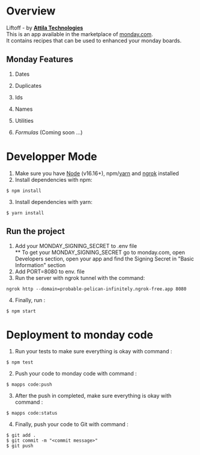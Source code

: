 # Overview

Liftoff - by [**Attila Technologies**](https://www.attila-technologies.com/)
<br>This is an app available in the marketplace of [monday.com](https://try.monday.com/d8x1zdvc4fg5).
<br>It contains recipes that can be used to enhanced your monday boards.

## Monday Features

1. Dates

2. Duplicates

3. Ids

4. Names

5. Utilities

6. _Formulas_ (Coming soon ...)

# Developper Mode

1. Make sure you have [Node](https://nodejs.org/en) (v16.16+), npm/[yarn](https://classic.yarnpkg.com/lang/en/docs/install/#windows-stable) and [ngrok](https://ngrok.com/) installed
2. Install dependencies with npm:

```
$ npm install
```

3. Install dependencies with yarn:

```
$ yarn install
```

## Run the project

1. Add your MONDAY_SIGNING_SECRET to .env file
   <br> \*\* To get your MONDAY_SIGNING_SECRET go to monday.com, open Developers section, open your app and find the Signing Secret in "Basic Information" section
2. Add PORT=8080 to env. file
3. Run the server with ngrok tunnel with the command:

```
ngrok http --domain=probable-pelican-infinitely.ngrok-free.app 8080
```

4. Finally, run :

```
$ npm start
```

# Deployment to monday code

1. Run your tests to make sure everything is okay with command :

```
$ npm test
```

2. Push your code to monday code with command :

```
$ mapps code:push
```

3. After the push in completed, make sure everything is okay with command :

```
$ mapps code:status
```

4. Finally, push your code to Git with command :

```
$ git add .
$ git commit -m "<commit message>"
$ git push
```
